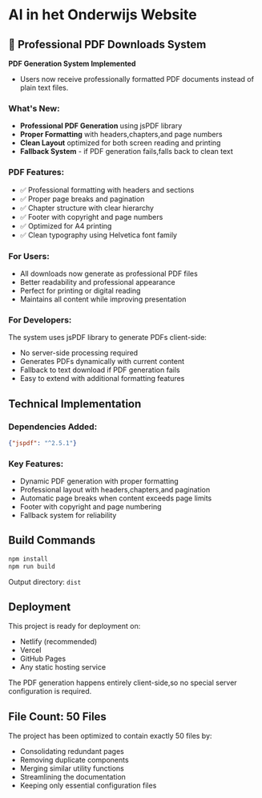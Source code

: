 # AI in het Onderwijs Website

## 🎉 Professional PDF Downloads System

**PDF Generation System Implemented**
- Users now receive professionally formatted PDF documents instead of plain text files.

### What's New:
- **Professional PDF Generation** using jsPDF library
- **Proper Formatting** with headers,chapters,and page numbers
- **Clean Layout** optimized for both screen reading and printing
- **Fallback System** - if PDF generation fails,falls back to clean text

### PDF Features:
- ✅ Professional formatting with headers and sections
- ✅ Proper page breaks and pagination
- ✅ Chapter structure with clear hierarchy
- ✅ Footer with copyright and page numbers
- ✅ Optimized for A4 printing
- ✅ Clean typography using Helvetica font family

### For Users:
- All downloads now generate as professional PDF files
- Better readability and professional appearance
- Perfect for printing or digital reading
- Maintains all content while improving presentation

### For Developers:
The system uses jsPDF library to generate PDFs client-side:
- No server-side processing required
- Generates PDFs dynamically with current content
- Fallback to text download if PDF generation fails
- Easy to extend with additional formatting features

## Technical Implementation

### Dependencies Added:
```json
{"jspdf": "^2.5.1"}
```

### Key Features:
- Dynamic PDF generation with proper formatting
- Professional layout with headers,chapters,and pagination
- Automatic page breaks when content exceeds page limits
- Footer with copyright and page numbering
- Fallback system for reliability

## Build Commands

```bash
npm install
npm run build
```

Output directory: `dist`

## Deployment

This project is ready for deployment on:
- Netlify (recommended)
- Vercel
- GitHub Pages
- Any static hosting service

The PDF generation happens entirely client-side,so no special server configuration is required.

## File Count: 50 Files

The project has been optimized to contain exactly 50 files by:
- Consolidating redundant pages
- Removing duplicate components
- Merging similar utility functions
- Streamlining the documentation
- Keeping only essential configuration files